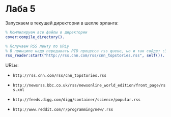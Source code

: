 # Лаба 5

Запускаем в текущей директории в шелле эрланга:

```erlang
% Компилируем все файлы в директории
cover:compile_directory().

% Получаем RSS ленту по URLу
% В принципе надо передавать PID процесса rss_queue, но и так сойдет :3
rss_reader:start("http://rss.cnn.com/rss/cnn_topstories.rss", self()).
```

URLы:

* `http://rss.cnn.com/rss/cnn_topstories.rss`

* `http://newsrss.bbc.co.uk/rss/newsonline_world_edition/front_page/rss.xml`

* `http://feeds.digg.com/digg/container/science/popular.rss`

* `http://www.reddit.com/r/programming/new/.rss`
